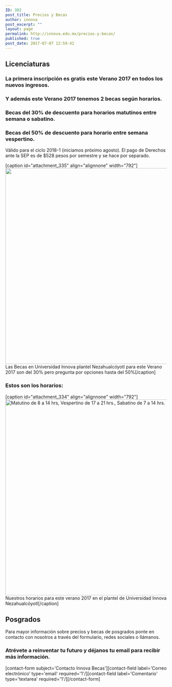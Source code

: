 ```yaml
---
ID: 382
post_title: Precios y Becas
author: innova
post_excerpt: ""
layout: page
permalink: http://innova.edu.mx/precios-y-becas/
published: true
post_date: 2017-07-07 12:59:42
---
```

## Licenciaturas

### La primera inscripción es gratis este Verano 2017 en todos los nuevos ingresos.

### Y además este **Verano 2017** tenemos 2 becas según horarios.

### Becas del **30%** de descuento para horarios matutinos entre semana o sabatino.

### Becas del **50%** de descuento para horario entre semana vespertino.

Válido para el ciclo 2018-1 (iniciamos próximo agosto).
El pago de Derechos ante la SEP es de $528 pesos por semestre y se hace por separado.

[caption id="attachment_335" align="alignnone" width="792"]<img src="http://innova.edu.mx/wp-content/uploads/2017/06/PromocionVerano2017.png" alt="" width="792" height="612" class="size-full wp-image-335" /> Las Becas en Universidad Innova plantel Nezahualcóyotl para este Verano 2017 son del 30% pero pregunta por opciones hasta del 50%[/caption]

### Estos son los horarios:

[caption id="attachment_334" align="alignnone" width="792"]<img src="http://innova.edu.mx/wp-content/uploads/2017/06/PromocionVerano2017Horarios.png" alt="Matutino de 8 a 14 hrs, Vespertino de 17 a 21 hrs., Sabatino de 7 a 14 hrs." width="792" height="612" class="size-full wp-image-334" /> Nuestros horarios para este verano 2017 en el plantel de Universidad Innova Nezahualcóyotl[/caption]

## Posgrados

Para mayor información sobre precios y becas de posgrados ponte en contacto con nosotros a través del formulario, redes sociales o llámanos.

### **Atrévete a reinventar tu futuro** y déjanos tu email para recibir más información.

 [contact-form subject='Contacto Innova Becas'][contact-field label='Correo electrónico' type='email' required='1'/][contact-field label='Comentario' type='textarea' required='1'/][/contact-form]